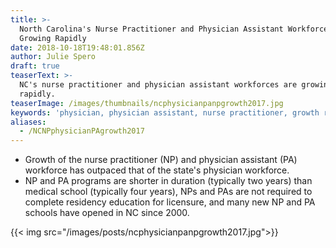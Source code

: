 ```yaml
---
title: >-
  North Carolina's Nurse Practitioner and Physician Assistant Workforces are
  Growing Rapidly
date: 2018-10-18T19:48:01.856Z
author: Julie Spero
draft: true
teaserText: >-
  NC's nurse practitioner and physician assistant workforces are growing
  rapidly. 
teaserImage: /images/thumbnails/ncphysicianpanpgrowth2017.jpg
keywords: 'physician, physician assistant, nurse practitioner, growth rate'
aliases:
  - /NCNPphysicianPAgrowth2017
---
```



* Growth of the nurse practitioner (NP) and physician assistant (PA) workforce has outpaced that of the state's physician workforce.
* NP and PA programs are shorter in duration (typically two years) than medical school (typically four years), NPs and PAs are not required to complete residency education for licensure, and many new NP and PA schools have opened in NC since 2000.

{{< img  src="/images/posts/ncphysicianpanpgrowth2017.jpg">}}
